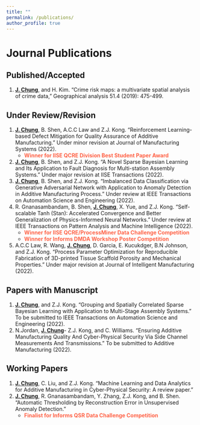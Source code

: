 ```yaml
---
title: ""
permalink: /publications/
author_profile: true
---
```

# Journal Publications 

## Published/Accepted 
1. <b><ins>J. Chung</ins></b>, and H. Kim.  “Crime risk maps: a multivariate spatial analysis of crime data,” Geographical analysis 51.4 (2019): 475-499.
 
## Under Review/Revision

1. <b><ins>J. Chung</ins></b>, B. Shen, A.C.C Law and Z.J. Kong. “Reinforcement Learning-based Defect Mitigation for
Quality Assurance of Additive Manufacturing.” Under minor revision at Journal of Manufacturing Systems
(2022).
    * <span style="color: Tomato"> **Winner for IISE QCRE Division Best Student Paper Award**  </span> 
2. <b><ins>J. Chung</ins></b>, B. Shen, and Z.J. Kong. “A Novel Sparse Bayesian Learning and Its Application to Fault
Diagnosis for Multi-station Assembly Systems.” Under major revision at IISE Transactions (2022).
3. <b><ins>J. Chung</ins></b>, B. Shen, and Z.J. Kong. “Imbalanced Data Classification via Generative Adversarial Network
with Application to Anomaly Detection in Additive Manufacturing Process.” Under review at IEEE
Transactions on Automation Science and Engineering (2022).
4. R. Gnanasambandam, B. Shen, <b><ins>J. Chung</ins></b>, X. Yue, and Z.J. Kong. “Self-scalable Tanh (Stan): Accelerated
Convergence and Better Generalization of Physics-Informed Neural Networks.” Under review at IEEE
Transactions on Pattern Analysis and Machine Intelligence (2022).
    * <span style="color: Tomato"> **Winner for IISE QCRE/ProcessMiner Data Challenge Competition**  </span> 
    * <span style="color: Tomato"> **Winner for Informs DMDA Workshop Poster Competition**  </span> 
5. A.C.C Law, R. Wang, <b><ins>J. Chung</ins></b>, D. Garcia, E. Kucukdger, B.N Johnson, and Z.J. Kong. “Process Parameter Optimization for Reproducible Fabrication of 3D-printed Tissue Scaffold Porosity and Mechanical Properties.” Under major revision at Journal of Intelligent Manufacturing (2022).

## Papers with Manuscript

1. <b><ins>J. Chung</ins></b>, and Z.J. Kong. “Grouping and Spatially Correlated Sparse Bayesian Learning with Application
to Multi-Stage Assembly Systems.” To be submitted to IEEE Transactions on Automation Science and
Engineering (2022).
2. N.Jordan, <b><ins>J. Chung</ins></b>- Z.J. Kong, and C. Williams. “Ensuring Additive Manufacturing Quality And Cyber-Physical Security Via Side Channel Measurements And Transmissions.” To be submitted to Additive
Manufacturing (2022).

## Working Papers

1. <b><ins>J. Chung</ins></b>, C. Liu, and Z.J. Kong. “Machine Learning and Data Analytics for Additive Manufacturing in
Cyber-Physical Security: A review paper.”
2. <b><ins>J. Chung</ins></b>, R. Gnanasambandam, Y. Zhang, Z.J. Kong, and B. Shen. “Automatic Thresholding by
Reconstruction Error in Unsupervised Anomaly Detection.” 
    * <span style="color: Tomato"> **Finalist for Informs QSR Data Challenge Competition**  </span>  
